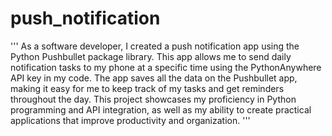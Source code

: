 # push_notification

'''
As a software developer, I created a push notification app using the Python Pushbullet package library. This app allows me to send daily notification tasks to my phone at a specific time using the PythonAnywhere API key in my code. The app saves all the data on the Pushbullet app, making it easy for me to keep track of my tasks and get reminders throughout the day. This project showcases my proficiency in Python programming and API integration, as well as my ability to create practical applications that improve productivity and organization.
'''
